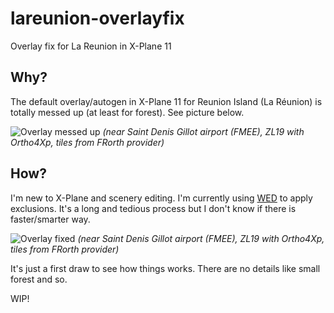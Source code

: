 # lareunion-overlayfix
Overlay fix for La Reunion in X-Plane 11

## Why?
The default overlay/autogen in X-Plane 11 for Reunion Island (La Réunion) is totally messed up (at least for forest). See picture below.

![Overlay messed up](http://i.imgur.com/pAP5RVY.jpg)
*(near Saint Denis Gillot airport (FMEE), ZL19 with Ortho4Xp, tiles from FRorth provider)*

## How?
I'm new to X-Plane and scenery editing. I'm currently using [WED](http://developer.x-plane.com/tools/worldeditor/) to apply exclusions. It's a long and tedious process but I don't know if there is faster/smarter way.

![Overlay fixed](http://i.imgur.com/EZDN7fu.jpg)
*(near Saint Denis Gillot airport (FMEE), ZL19 with Ortho4Xp, tiles from FRorth provider)*

It's just a first draw to see how things works. There are no details like small forest and so.

WIP!